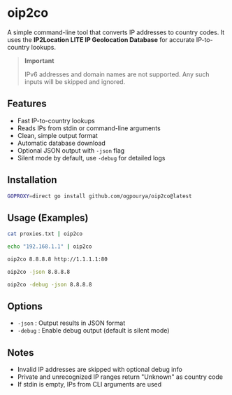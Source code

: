 # oip2co

A simple command-line tool that converts IP addresses to country codes. It uses the **IP2Location LITE IP Geolocation Database** for accurate IP-to-country lookups.

> **Important**
>
> IPv6 addresses and domain names are not supported. Any such inputs will be skipped and ignored.

## Features

* Fast IP-to-country lookups
* Reads IPs from stdin or command-line arguments
* Clean, simple output format
* Automatic database download
* Optional JSON output with `-json` flag
* Silent mode by default, use `-debug` for detailed logs

## Installation

```bash
GOPROXY=direct go install github.com/ogpourya/oip2co@latest
```

## Usage (Examples)

```bash
cat proxies.txt | oip2co

echo "192.168.1.1" | oip2co

oip2co 8.8.8.8 http://1.1.1.1:80

oip2co -json 8.8.8.8

oip2co -debug -json 8.8.8.8
```

## Options

* `-json`  : Output results in JSON format
* `-debug` : Enable debug output (default is silent mode)

## Notes

* Invalid IP addresses are skipped with optional debug info
* Private and unrecognized IP ranges return "Unknown" as country code
* If stdin is empty, IPs from CLI arguments are used
